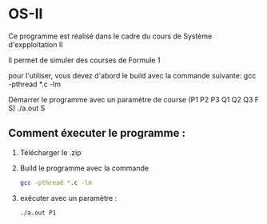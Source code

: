 # OS-II

Ce programme est réalisé dans le cadre du cours de Système d'expploitation II

Il permet de simuler des courses de Formule 1

pour l'utiliser, vous devez d'abord le build avec la commande suivante:
gcc -pthread *.c -lm

Démarrer le programme avec un paramètre de course (P1 P2 P3 Q1 Q2 Q3 F S)
./a.out S

## Comment éxecuter le programme :

1. Télécharger le .zip

2. Build le programme avec la commande  
	```sh
	gcc -pthread *.c -lm
	```
3. exécuter avec un paramètre :
	```sh
	./a.out P1
	```

